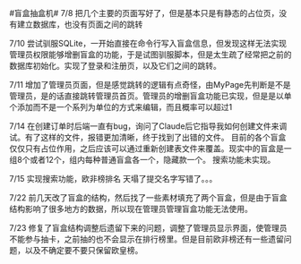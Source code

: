#盲盒抽盒机#
7/8 把几个主要的页面写好了，但是基本只是有静态的占位页，没有建立数据库，也没有页面之间的跳转

7/10 尝试驯服SQLite，一开始直接在命令行写入盲盒信息，但发现这样无法实现管理员权限能够增删盲盒的功能，于是试图驯服脚本，但是太生疏了经常把之前的数据库初始化。实现了登录和注册页，以及它们之间的跳转。

7/11 增加了管理员页面，但是感觉跳转的逻辑有点奇怪，由MyPage先判断是不是管理员，是的话直接跳转管理员首页。管理员的增删盲盒功能已实现，但是是以单个添加而不是一个系列为单位的方式来编辑，而且概率可以超过1

7/14 在创建订单时后端一直有bug，询问了Claude后它指导我如何创建文件来调试。有了这样的文件，报错更加清晰，终于找到了出错的文件。
目前的各个盲盒仅仅只有占位作用，之后应该可以通过重新创建表文件来覆盖。现实中的盲盒是一组8个或者12个，组内每种普通盲盒各一个，隐藏款一个。
搜索功能未实现。

7/15 实现搜索功能，欧非榜排名
天塌了提交名字写错了。。。

7/22 前几天改了盲盒的结构，然后找了一些素材填充了两个盲盒，但是由于盲盒结构影响了很多地方的数据，所以现在管理员管理盲盒功能无法使用。

7/23 修复了盲盒结构调整后遗留下来的问题，调整了管理员显示界面，使管理员不能参与抽卡，之前抽的也不会显示在排行榜里。但是目前欧非榜还有一些遗留问题，以及不确定要不要只保留欧皇榜。